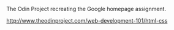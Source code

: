 The Odin Project recreating the Google homepage assignment.

http://www.theodinproject.com/web-development-101/html-css
